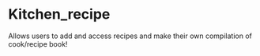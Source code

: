 # Kitchen_recipe
Allows users to add and access recipes and make their own compilation of cook/recipe book!
